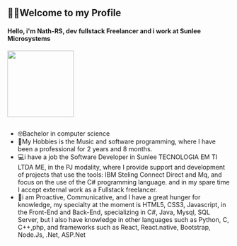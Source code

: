 ## 🧏‍♂️Welcome to my Profile
#### Hello, i'm Nath-RS, dev fullstack Freelancer and i work at Sunlee Microsystems 

<div>
<img height="150em" src="https://github-readme-stats.vercel.app/api/top-langs/?username=Nath-RS&layout=compact&langs_count=7&theme=vue"/>
</div>

##

- 🤓Bachelor in computer science
- 🤩My Hobbies is the Music and software programming, where I have been a professional for 2 years and 8 months.
- 💻i have a job the Software Developer in Sunlee TECNOLOGIA EM TI LTDA ME, in the PJ modality, where I provide support and development of projects that use the tools: IBM Steling Connect Direct and Mq, and focus on the use of the C# programming language. and in my spare time I accept external work as a Fullstack freelancer.
- 💨i am Proactive, Communicative, and I have a great hunger for knowledge, my specialty at the moment is HTML5, CSS3, Javascript, in the Front-End and Back-End, specializing in C#, Java, Mysql, SQL Server, but I also have knowledge in other languages ​​such as Python, C, C++,php, and frameworks such as React, React.native, Bootstrap, Node.Js, .Net, ASP.Net
##

